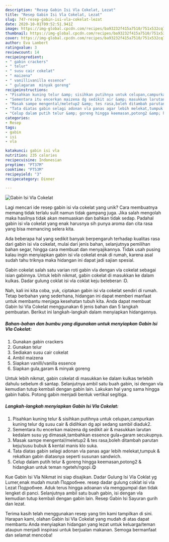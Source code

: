 ```yaml
---
description: "Resep Gabin Isi Vla Cokelat, Lezat"
title: "Resep Gabin Isi Vla Cokelat, Lezat"
slug: 747-resep-gabin-isi-vla-cokelat-lezat
date: 2020-10-01T09:52:51.941Z
image: https://img-global.cpcdn.com/recipes/ba93232f415a7510/751x532cq70/gabin-isi-vla-cokelat-foto-resep-utama.jpg
thumbnail: https://img-global.cpcdn.com/recipes/ba93232f415a7510/751x532cq70/gabin-isi-vla-cokelat-foto-resep-utama.jpg
cover: https://img-global.cpcdn.com/recipes/ba93232f415a7510/751x532cq70/gabin-isi-vla-cokelat-foto-resep-utama.jpg
author: Eva Lambert
ratingvalue: 3
reviewcount: 14
recipeingredient:
- " gabin crackers"
- " telur"
- " susu cair cokelat"
- " maizena"
- " vanillivanilla essence"
- " gulagaram  minyak goreng"
recipeinstructions:
- "Pisahkan kuning telur &amp; sisihkan putihnya untuk celupan,campurkan kuning telur dg susu cair &amp; didihkan dg api sedang sambil diaduk2."
- "Sementara itu encerkan maizena dg sedikit air &amp; masukkan larutan kedalam susu yg dimasak,tambahkan essence gula+garam secukupnya."
- "Masak sampe mengental/meletup2 &amp; tes rasa,boleh ditambah parutan keju/susu bubuk &amp; kental manis klo suka."
- "Tata diatas gabin selagi adonan vla panas agar lebih melekat,tumpuk &amp; rekatkan gabin diatasnya seperti susunan sandwich."
- "Celup dalam putih telur &amp; goreng hingga keemasan,potong2 &amp; hidangkan untuk teman ngeteh/ngopi.😋"
categories:
- Resep
tags:
- gabin
- isi
- vla

katakunci: gabin isi vla 
nutrition: 235 calories
recipecuisine: Indonesian
preptime: "PT37M"
cooktime: "PT53M"
recipeyield: "3"
recipecategory: Dinner

---
```



![Gabin Isi Vla Cokelat](https://img-global.cpcdn.com/recipes/ba93232f415a7510/751x532cq70/gabin-isi-vla-cokelat-foto-resep-utama.jpg)

Lagi mencari ide resep gabin isi vla cokelat yang unik? Cara membuatnya memang tidak terlalu sulit namun tidak gampang juga. Jika salah mengolah maka hasilnya tidak akan memuaskan dan bahkan tidak sedap. Padahal gabin isi vla cokelat yang enak harusnya sih punya aroma dan cita rasa yang bisa memancing selera kita.

Ada beberapa hal yang sedikit banyak berpengaruh terhadap kualitas rasa dari gabin isi vla cokelat, mulai dari jenis bahan, selanjutnya pemilihan bahan segar, hingga cara membuat dan menyajikannya. Tidak usah pusing kalau ingin menyiapkan gabin isi vla cokelat enak di rumah, karena asal sudah tahu triknya maka hidangan ini dapat jadi sajian spesial.

Gabin cokelat salah satu varian roti gabin vla dengan vla cokelat sebagai isian gabinnya. Untuk lebih nikmat, gabin cokelat di masukkan ke dalam kulkas. Dadar gulung coklat isi vla coklat keju beleberan :D.


Nah, kali ini kita coba, yuk, ciptakan gabin isi vla cokelat sendiri di rumah. Tetap berbahan yang sederhana, hidangan ini dapat memberi manfaat untuk membantu menjaga kesehatan tubuh kita. Anda dapat membuat Gabin Isi Vla Cokelat menggunakan 6 jenis bahan dan 5 langkah pembuatan. Berikut ini langkah-langkah dalam menyiapkan hidangannya.

<!--inarticleads1-->

##### Bahan-bahan dan bumbu yang digunakan untuk menyiapkan Gabin Isi Vla Cokelat:

1. Gunakan  gabin crackers
1. Gunakan  telur
1. Sediakan  susu cair cokelat
1. Ambil  maizena
1. Siapkan  vanilli/vanilla essence
1. Siapkan  gula,garam &amp; minyak goreng


Untuk lebih nikmat, gabin cokelat di masukkan ke dalam kulkas terlebih dahulu sebelum di santap. Selanjutnya ambil satu buah gabin, isi dengan vla kemudian tutup kembali dengan gabin lain. Lakukan hal yang sama hingga gabin habis. Potong gabin menjadi bentuk vertikal segitiga. 

<!--inarticleads2-->

##### Langkah-langkah menyiapkan Gabin Isi Vla Cokelat:

1. Pisahkan kuning telur &amp; sisihkan putihnya untuk celupan,campurkan kuning telur dg susu cair &amp; didihkan dg api sedang sambil diaduk2.
1. Sementara itu encerkan maizena dg sedikit air &amp; masukkan larutan kedalam susu yg dimasak,tambahkan essence gula+garam secukupnya.
1. Masak sampe mengental/meletup2 &amp; tes rasa,boleh ditambah parutan keju/susu bubuk &amp; kental manis klo suka.
1. Tata diatas gabin selagi adonan vla panas agar lebih melekat,tumpuk &amp; rekatkan gabin diatasnya seperti susunan sandwich.
1. Celup dalam putih telur &amp; goreng hingga keemasan,potong2 &amp; hidangkan untuk teman ngeteh/ngopi.😋


Kue Gabin Isi Vla Nikmat ini siap disajikan. Dadar Gulung Isi Vla Coklat yg Lumer,enak mudah murah Подробнее. resep dadar gulung coklat isi vla Lezat Подробнее. Aduk terus hingga adoanan vla menggumpal dan tidak lengket di panci. Selanjutnya ambil satu buah gabin, isi dengan vla kemudian tutup kembali dengan gabin lain. Resep Gabin Isi Sayuran gurih dan lezat. 

Terima kasih telah menggunakan resep yang tim kami tampilkan di sini. Harapan kami, olahan Gabin Isi Vla Cokelat yang mudah di atas dapat membantu Anda menyiapkan hidangan yang lezat untuk keluarga/teman ataupun menjadi inspirasi untuk berjualan makanan. Semoga bermanfaat dan selamat mencoba!
